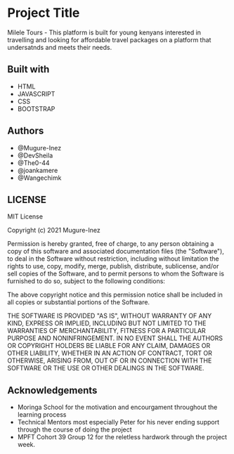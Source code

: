 # Project Title

Milele Tours - This platform is built for young kenyans interested in travelling and looking for affordable travel packages on a platform that undersatnds and meets their needs.

## Built with

- HTML
- JAVASCRIPT
- CSS
- BOOTSTRAP

## Authors

- @Mugure-Inez
- @DevSheila
- @The0-44
- @joankamere
- @Wangechimk

## LICENSE

MIT License

Copyright (c) 2021 Mugure-Inez

Permission is hereby granted, free of charge, to any person obtaining a copy of this software and associated documentation files (the "Software"), to deal in the Software without restriction, including without limitation the rights to use, copy, modify, merge, publish, distribute, sublicense, and/or sell copies of the Software, and to permit persons to whom the Software is furnished to do so, subject to the following conditions:

The above copyright notice and this permission notice shall be included in all copies or substantial portions of the Software.

THE SOFTWARE IS PROVIDED "AS IS", WITHOUT WARRANTY OF ANY KIND, EXPRESS OR IMPLIED, INCLUDING BUT NOT LIMITED TO THE WARRANTIES OF MERCHANTABILITY, FITNESS FOR A PARTICULAR PURPOSE AND NONINFRINGEMENT. IN NO EVENT SHALL THE AUTHORS OR COPYRIGHT HOLDERS BE LIABLE FOR ANY CLAIM, DAMAGES OR OTHER LIABILITY, WHETHER IN AN ACTION OF CONTRACT, TORT OR OTHERWISE, ARISING FROM, OUT OF OR IN CONNECTION WITH THE SOFTWARE OR THE USE OR OTHER DEALINGS IN THE SOFTWARE.

## Acknowledgements

- Moringa School for the motivation and encourgament throughout the learning process
- Technical Mentors most especially Peter for his never ending support through the course of doing the project
- MPFT Cohort 39 Group 12 for the reletless hardwork through the project week.
